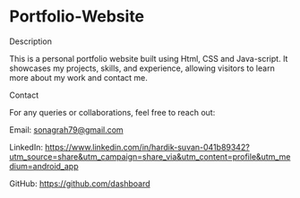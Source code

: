 # Portfolio-Website


Description

This is a personal portfolio website built using Html, CSS and Java-script. It showcases my projects, skills, and experience, allowing visitors to learn more about my work and contact me.


Contact

For any queries or collaborations, feel free to reach out:

Email: sonagrah79@gmail.com

LinkedIn: https://www.linkedin.com/in/hardik-suvan-041b89342?utm_source=share&utm_campaign=share_via&utm_content=profile&utm_medium=android_app

GitHub: https://github.com/dashboard
